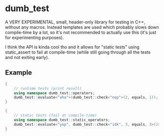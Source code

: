 # dumb_test

A VERY EXPERIMENTAL, small, header-only library for testing in C++, without any macros.
Instead templates are used which probably slows down compile-time by a lot, so it's not recommended to actually use this (it's just for experimenting purposes).

I think the API is kinda cool tho and it allows for "static tests" using static_assert to fail at compile-time (while still going through all the tests and not exiting early).

## Example

```cpp
{
    // runtime tests (print result)
    using namespace dumb_test::operators;
    dumb_test::evaluate<"aha">(dumb_test::check<"nop">(2, equals, 1));
}

{
    // static tests (fail at compile-time)
    using namespace dumb_test::static_operators;
    dumb_test::evaluate<"yep", dumb_test::check<"idk", 3, equals, 3>()>();
}
```
